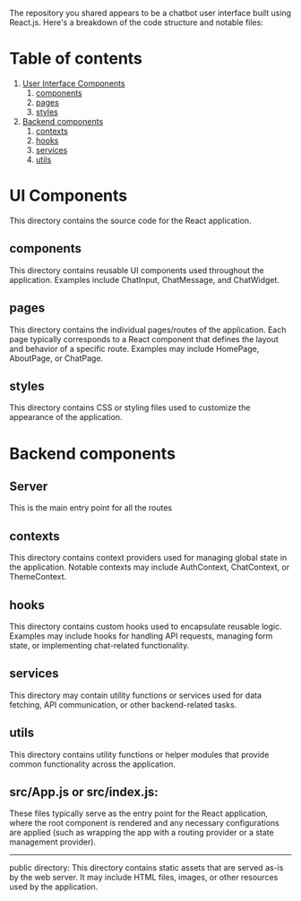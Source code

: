 The repository you shared appears to be a chatbot user interface built using React.js. Here's a breakdown of the code structure and notable files:
# Table of contents
1. [User Interface Components](#UI-Components)
    1. [components](#components)
    2. [pages](#pages)
    3. [styles](#styles)
2. [Backend components](#Backend-components)
    1. [contexts](#contexts)
    2. [hooks](#hooks)
    2. [services](#services)
    3. [utils](#utils)

# UI Components 

This directory contains the source code for the React application.
## components
This directory contains reusable UI components used throughout the application. Examples include ChatInput, ChatMessage, and ChatWidget.

## pages
This directory contains the individual pages/routes of the application. Each page typically corresponds to a React component that defines the layout and behavior of a specific route. Examples may include HomePage, AboutPage, or ChatPage.

## styles
This directory contains CSS or styling files used to customize the appearance of the application.

# Backend components

## Server
This is the main entry point for all the routes 


## contexts
This directory contains context providers used for managing global state in the application. Notable contexts may include AuthContext, ChatContext, or ThemeContext.

## hooks
This directory contains custom hooks used to encapsulate reusable logic. Examples may include hooks for handling API requests, managing form state, or implementing chat-related functionality.

## services
This directory may contain utility functions or services used for data fetching, API communication, or other backend-related tasks.

## utils
This directory contains utility functions or helper modules that provide common functionality across the application.

## src/App.js or src/index.js: 
These files typically serve as the entry point for the React application, where the root component is rendered and any necessary configurations are applied (such as wrapping the app with a routing provider or a state management provider).

---------------------------------------------------------------------------------------------------------------------------------

public directory: This directory contains static assets that are served as-is by the web server. It may include HTML files, images, or other resources used by the application.


